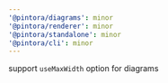 ```yaml
---
'@pintora/diagrams': minor
'@pintora/renderer': minor
'@pintora/standalone': minor
'@pintora/cli': minor
---
```


support `useMaxWidth` option for diagrams

